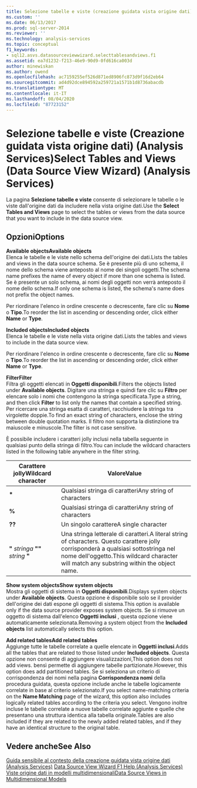 ```yaml
---
title: Selezione tabelle e viste (creazione guidata vista origine dati) (Analysis Services) | Microsoft Docs
ms.custom: ''
ms.date: 06/13/2017
ms.prod: sql-server-2014
ms.reviewer: ''
ms.technology: analysis-services
ms.topic: conceptual
f1_keywords:
- sql12.asvs.datasourceviewwizard.selecttablesandviews.f1
ms.assetid: ea7d1232-f213-46e9-90d9-0fd616ca003d
author: minewiskan
ms.author: owend
ms.openlocfilehash: ac7159255ef526d871ed8906fc873d9f16d2eb64
ms.sourcegitcommit: ad4d92dce894592a259721a1571b1d8736abacdb
ms.translationtype: MT
ms.contentlocale: it-IT
ms.lasthandoff: 08/04/2020
ms.locfileid: "87723152"
---
```

# <a name="select-tables-and-views-data-source-view-wizard-analysis-services"></a><span data-ttu-id="7faab-102">Selezione tabelle e viste (Creazione guidata vista origine dati) (Analysis Services)</span><span class="sxs-lookup"><span data-stu-id="7faab-102">Select Tables and Views (Data Source View Wizard) (Analysis Services)</span></span>
  <span data-ttu-id="7faab-103">La pagina **Selezione tabelle e viste** consente di selezionare le tabelle o le viste dall'origine dati da includere nella vista origine dati.</span><span class="sxs-lookup"><span data-stu-id="7faab-103">Use the **Select Tables and Views** page to select the tables or views from the data source that you want to include in the data source view.</span></span>  
  
## <a name="options"></a><span data-ttu-id="7faab-104">Opzioni</span><span class="sxs-lookup"><span data-stu-id="7faab-104">Options</span></span>  
 <span data-ttu-id="7faab-105">**Available objects**</span><span class="sxs-lookup"><span data-stu-id="7faab-105">**Available objects**</span></span>  
 <span data-ttu-id="7faab-106">Elenca le tabelle e le viste nello schema dell'origine dei dati.</span><span class="sxs-lookup"><span data-stu-id="7faab-106">Lists the tables and views in the data source schema.</span></span> <span data-ttu-id="7faab-107">Se è presente più di uno schema, il nome dello schema viene anteposto al nome dei singoli oggetti.</span><span class="sxs-lookup"><span data-stu-id="7faab-107">The schema name prefixes the name of every object if more than one schema is listed.</span></span> <span data-ttu-id="7faab-108">Se è presente un solo schema, ai nomi degli oggetti non verrà anteposto il nome dello schema.</span><span class="sxs-lookup"><span data-stu-id="7faab-108">If only one schema is listed, the schema's name does not prefix the object names.</span></span>  
  
 <span data-ttu-id="7faab-109">Per riordinare l'elenco in ordine crescente o decrescente, fare clic su **Nome** o **Tipo**.</span><span class="sxs-lookup"><span data-stu-id="7faab-109">To reorder the list in ascending or descending order, click either **Name** or **Type**.</span></span>  
  
 <span data-ttu-id="7faab-110">**Included objects**</span><span class="sxs-lookup"><span data-stu-id="7faab-110">**Included objects**</span></span>  
 <span data-ttu-id="7faab-111">Elenca le tabelle e le viste nella vista origine dati.</span><span class="sxs-lookup"><span data-stu-id="7faab-111">Lists the tables and views to include in the data source view.</span></span>  
  
 <span data-ttu-id="7faab-112">Per riordinare l'elenco in ordine crescente o decrescente, fare clic su **Nome** o **Tipo**.</span><span class="sxs-lookup"><span data-stu-id="7faab-112">To reorder the list in ascending or descending order, click either **Name** or **Type**.</span></span>  
  
 <span data-ttu-id="7faab-113">**Filter**</span><span class="sxs-lookup"><span data-stu-id="7faab-113">**Filter**</span></span>  
 <span data-ttu-id="7faab-114">Filtra gli oggetti elencati in **Oggetti disponibili**.</span><span class="sxs-lookup"><span data-stu-id="7faab-114">Filters the objects listed under **Available objects**.</span></span> <span data-ttu-id="7faab-115">Digitare una stringa e quindi fare clic su **Filtro** per elencare solo i nomi che contengono la stringa specificata.</span><span class="sxs-lookup"><span data-stu-id="7faab-115">Type a string, and then click **Filter** to list only the names that contain a specified string.</span></span> <span data-ttu-id="7faab-116">Per ricercare una stringa esatta di caratteri, racchiudere la stringa tra virgolette doppie.</span><span class="sxs-lookup"><span data-stu-id="7faab-116">To find an exact string of characters, enclose the string between double quotation marks.</span></span> <span data-ttu-id="7faab-117">Il filtro non supporta la distinzione tra maiuscole e minuscole.</span><span class="sxs-lookup"><span data-stu-id="7faab-117">The filter is not case sensitive.</span></span>  
  
 <span data-ttu-id="7faab-118">È possibile includere i caratteri jolly inclusi nella tabella seguente in qualsiasi punto della stringa di filtro.</span><span class="sxs-lookup"><span data-stu-id="7faab-118">You can include the wildcard characters listed in the following table anywhere in the filter string.</span></span>  
  
|<span data-ttu-id="7faab-119">Carattere jolly</span><span class="sxs-lookup"><span data-stu-id="7faab-119">Wildcard character</span></span>|<span data-ttu-id="7faab-120">Valore</span><span class="sxs-lookup"><span data-stu-id="7faab-120">Value</span></span>|  
|------------------------|-----------|  
|**\***|<span data-ttu-id="7faab-121">Qualsiasi stringa di caratteri</span><span class="sxs-lookup"><span data-stu-id="7faab-121">Any string of characters</span></span>|  
|**%**|<span data-ttu-id="7faab-122">Qualsiasi stringa di caratteri</span><span class="sxs-lookup"><span data-stu-id="7faab-122">Any string of characters</span></span>|  
|<span data-ttu-id="7faab-123">**?**</span><span class="sxs-lookup"><span data-stu-id="7faab-123">**?**</span></span>|<span data-ttu-id="7faab-124">Un singolo carattere</span><span class="sxs-lookup"><span data-stu-id="7faab-124">A single character</span></span>|  
|<span data-ttu-id="7faab-125">**"** *stringa* **"**</span><span class="sxs-lookup"><span data-stu-id="7faab-125">**"** *string* **"**</span></span>|<span data-ttu-id="7faab-126">Una stringa letterale di caratteri.</span><span class="sxs-lookup"><span data-stu-id="7faab-126">A literal string of characters.</span></span> <span data-ttu-id="7faab-127">Questo carattere jolly corrisponderà a qualsiasi sottostringa nel nome dell'oggetto.</span><span class="sxs-lookup"><span data-stu-id="7faab-127">This wildcard character will match any substring within the object name.</span></span>|  
  
 <span data-ttu-id="7faab-128">**Show system objects**</span><span class="sxs-lookup"><span data-stu-id="7faab-128">**Show system objects**</span></span>  
 <span data-ttu-id="7faab-129">Mostra gli oggetti di sistema in **Oggetti disponibili**.</span><span class="sxs-lookup"><span data-stu-id="7faab-129">Displays system objects under **Available objects**.</span></span> <span data-ttu-id="7faab-130">Questa opzione è disponibile solo se il provider dell'origine dei dati espone gli oggetti di sistema.</span><span class="sxs-lookup"><span data-stu-id="7faab-130">This option is available only if the data source provider exposes system objects.</span></span> <span data-ttu-id="7faab-131">Se si rimuove un oggetto di sistema dall'elenco **Oggetti inclusi** , questa opzione viene automaticamente selezionata.</span><span class="sxs-lookup"><span data-stu-id="7faab-131">Removing a system object from the **Included objects** list automatically selects this option.</span></span>  
  
 <span data-ttu-id="7faab-132">**Add related tables**</span><span class="sxs-lookup"><span data-stu-id="7faab-132">**Add related tables**</span></span>  
 <span data-ttu-id="7faab-133">Aggiunge tutte le tabelle correlate a quelle elencate in **Oggetti inclusi**.</span><span class="sxs-lookup"><span data-stu-id="7faab-133">Adds all the tables that are related to those listed under **Included objects**.</span></span> <span data-ttu-id="7faab-134">Questa opzione non consente di aggiungere visualizzazioni,</span><span class="sxs-lookup"><span data-stu-id="7faab-134">This option does not add views.</span></span> <span data-ttu-id="7faab-135">bensì permette di aggiungere tabelle partizionate.</span><span class="sxs-lookup"><span data-stu-id="7faab-135">However, this option does add partitioned tables.</span></span> <span data-ttu-id="7faab-136">Se si seleziona un criterio di corrispondenza dei nomi nella pagina **Corrispondenza nomi** della procedura guidata, questa opzione include anche le tabelle logicamente correlate in base al criterio selezionato.</span><span class="sxs-lookup"><span data-stu-id="7faab-136">If you select name-matching criteria on the **Name Matching** page of the wizard, this option also includes logically related tables according to the criteria you select.</span></span> <span data-ttu-id="7faab-137">Vengono inoltre incluse le tabelle correlate a nuove tabelle correlate aggiunte e quelle che presentano una struttura identica alla tabella originale.</span><span class="sxs-lookup"><span data-stu-id="7faab-137">Tables are also included if they are related to the newly added related tables, and if they have an identical structure to the original table.</span></span>  
  
## <a name="see-also"></a><span data-ttu-id="7faab-138">Vedere anche</span><span class="sxs-lookup"><span data-stu-id="7faab-138">See Also</span></span>  
 <span data-ttu-id="7faab-139">[Guida sensibile al contesto della creazione guidata vista origine dati &#40;Analysis Services&#41;](data-source-view-wizard-f1-help-analysis-services.md) </span><span class="sxs-lookup"><span data-stu-id="7faab-139">[Data Source View Wizard F1 Help &#40;Analysis Services&#41;](data-source-view-wizard-f1-help-analysis-services.md) </span></span>  
 [<span data-ttu-id="7faab-140">Viste origine dati in modelli multidimensionali</span><span class="sxs-lookup"><span data-stu-id="7faab-140">Data Source Views in Multidimensional Models</span></span>](multidimensional-models/data-source-views-in-multidimensional-models.md)  
  
  
